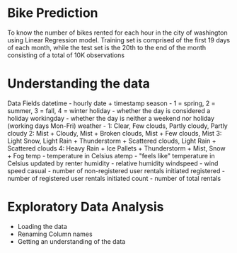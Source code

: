 # Bike Prediction
To know the number of bikes rented for each hour in the city of washington  using Linear Regression model.
Training set is comprised of the first 19 days of each month, while the test set is the 20th to the end of the month consisting of a total of 10K observations

# Understanding the data

Data Fields
datetime - hourly date + timestamp
season - 1 = spring, 2 = summer, 3 = fall, 4 = winter
holiday - whether the day is considered a holiday
workingday - whether the day is neither a weekend nor holiday (working days Mon-Fri)
weather - 1: Clear, Few clouds, Partly cloudy, Partly cloudy 2: Mist + Cloudy, Mist + Broken clouds, Mist + Few clouds, Mist 3: Light Snow, Light Rain + Thunderstorm + Scattered clouds, Light Rain + Scattered clouds 4: Heavy Rain + Ice Pallets + Thunderstorm + Mist, Snow + Fog
temp - temperature in Celsius
atemp - "feels like" temperature in Celsius updated by renter
humidity - relative humidity
windspeed - wind speed
casual - number of non-registered user rentals initiated
registered - number of registered user rentals initiated
count - number of total rentals

# Exploratory Data Analysis

* Loading the data
* Renaming Column names
* Getting an understanding of the data
